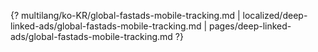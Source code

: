 {? multilang/ko-KR/global-fastads-mobile-tracking.md | localized/deep-linked-ads/global-fastads-mobile-tracking.md | pages/deep-linked-ads/global-fastads-mobile-tracking.md ?}
